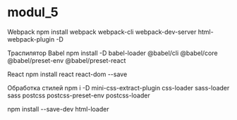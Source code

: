 # modul_5
Webpack
npm install webpack webpack-cli webpack-dev-server html-webpack-plugin -D


Траспилятор Babel
npm install -D babel-loader @babel/cli @babel/core @babel/preset-env @babel/preset-react

React
npm install react react-dom --save

Обработка стилей
npm i -D mini-css-extract-plugin css-loader sass-loader sass postcss postcss-preset-env postcss-loader

npm install --save-dev html-loader
